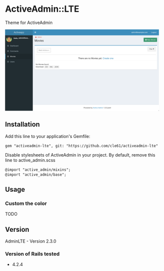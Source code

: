 # ActiveAdmin::LTE

Theme for ActiveAdmin

![Alt text](/doc/skin.png?raw=true "Optional Title")

## Installation

Add this line to your application's Gemfile:

    gem "activeadmin-lte", git: "https://github.com/cle61/activeadmin-lte"

Disable stylesheets of ActiveAdmin in your project. By default, remove this line to active_admin.scss
```
@import "active_admin/mixins";
@import "active_admin/base";
```

## Usage

### Custom the color

TODO

## Version

AdminLTE - Version 2.3.0

### Version of Rails tested

- 4.2.4
